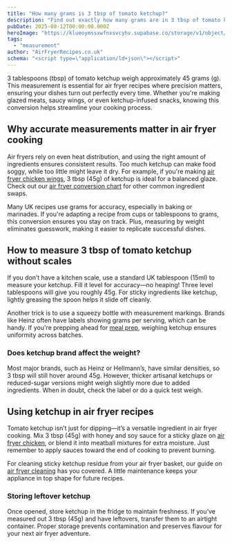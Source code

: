 ```yaml
---
title: "How many grams is 3 tbsp of tomato ketchup?"
description: "Find out exactly how many grams are in 3 tbsp of tomato ketchup for perfect air fryer recipes every time."
pubDate: 2025-08-12T00:00:00.000Z
heroImage: "https://klueoymssxwfnxsvcyhv.supabase.co/storage/v1/object/public/md/how-many-grams-is-3-tbsp-tomato-ketchup-3b808d79.webp"
tags:
  - "measurement"
author: "AirFryerRecipes.co.uk"
schema: "<script type=\"application/ld+json\"></script>"
---
```


<p>3 tablespoons (tbsp) of tomato ketchup weigh approximately 45 grams (g). This measurement is essential for air fryer recipes where precision matters, ensuring your dishes turn out perfectly every time. Whether you're making glazed meats, saucy wings, or even ketchup-infused snacks, knowing this conversion helps streamline your cooking process.</p>  

<h2>Why accurate measurements matter in air fryer cooking</h2>  
<p>Air fryers rely on even heat distribution, and using the right amount of ingredients ensures consistent results. Too much ketchup can make food soggy, while too little might leave it dry. For example, if you're making <a href=https://www.airfryerrecipe.co.uk/recipes>air fryer chicken wings</a>, 3 tbsp (45g) of ketchup is ideal for a balanced glaze. Check out our <a href=https://www.airfryerrecipe.co.uk/air-fryer-conversion-chart>air fryer conversion chart</a> for other common ingredient swaps.</p>  

<p>Many UK recipes use grams for accuracy, especially in baking or marinades. If you're adapting a recipe from cups or tablespoons to grams, this conversion ensures you stay on track. Plus, measuring by weight eliminates guesswork, making it easier to replicate successful dishes.</p>  

<h2>How to measure 3 tbsp of tomato ketchup without scales</h2>  
<p>If you don’t have a kitchen scale, use a standard UK tablespoon (15ml) to measure your ketchup. Fill it level for accuracy—no heaping! Three level tablespoons will give you roughly 45g. For sticky ingredients like ketchup, lightly greasing the spoon helps it slide off cleanly.</p>  

<p>Another trick is to use a squeezy bottle with measurement markings. Brands like Heinz often have labels showing grams per serving, which can be handy. If you're prepping ahead for <a href=https://www.airfryerrecipe.co.uk/recipe-category/meal-prep>meal prep</a>, weighing ketchup ensures uniformity across batches.</p>  

<h3>Does ketchup brand affect the weight?</h3>  
<p>Most major brands, such as Heinz or Hellmann’s, have similar densities, so 3 tbsp will still hover around 45g. However, thicker artisanal ketchups or reduced-sugar versions might weigh slightly more due to added ingredients. When in doubt, check the label or do a quick test weigh.</p>  

<h2>Using ketchup in air fryer recipes</h2>  
<p>Tomato ketchup isn’t just for dipping—it’s a versatile ingredient in air fryer cooking. Mix 3 tbsp (45g) with honey and soy sauce for a sticky glaze on <a href=https://www.airfryerrecipe.co.uk/recipe-category/chicken>air fryer chicken</a>, or blend it into meatball mixtures for extra moisture. Just remember to apply sauces toward the end of cooking to prevent burning.</p>  

<p>For cleaning sticky ketchup residue from your air fryer basket, our guide on <a href=https://www.airfryerrecipe.co.uk/air-fryer-cleaner>air fryer cleaning</a> has you covered. A little maintenance keeps your appliance in top shape for future recipes.</p>  

<h3>Storing leftover ketchup</h3>  
<p>Once opened, store ketchup in the fridge to maintain freshness. If you’ve measured out 3 tbsp (45g) and have leftovers, transfer them to an airtight container. Proper storage prevents contamination and preserves flavour for your next air fryer adventure.</p>